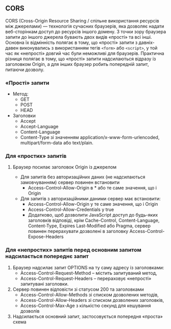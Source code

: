 ## CORS

CORS (Cross-Origin Resource Sharing / спільне використання ресурсів між джерелами) — технологія сучасних браузерів, яка дозволяє надати веб-сторінкам доступ до ресурсів іншого домену. З точки зору браузера запити до іншого джерела бувають двох видів «прості» та всі інші. Основна їх відмінність полягає в тому, що «прості» запити з давніх-давен виконувались з використанням тегів `<form>` або `<script>`, у той час як «непрості» довгий час були неможливі для браузерів. Практична різниця полягає в тому, що «прості» запити надсилаються відразу із заголовком Origin, а для інших браузер робить попередній запит, питаючи дозволу.

### «Прості» запити

-   Метод:
    -   GET
    -   POST
    -   HEAD
-   Заголовки
    -   Accept
    -   Accept-Language
    -   Content-Language
    -   Content-Type зі значенням application/x-www-form-urlencoded, multipart/form-data або text/plain.

### Для «простих» запитів

1. Браузер посилає заголовок Origin із джерелом

    - Для запитів без авторизаційних даних (не надсилаються замовчуванням) сервер повинен встановити
        - Access-Control-Allow-Origin в \* або те саме значення, що і Origin
    - Для запитів з авторизаційними даними сервер має встановити:
        - Access-Control-Allow-Origin у те саме значення, що і Origin
        - Access-Control-Allow-Credentials у true
        - Додатково, щоб дозволити JavaScript доступ до будь-яких заголовків відповіді, крім Cache-Control, Content-Language, Content-Type, Expires Last-Modified або Pragma, сервер повинен перерахувати дозволені в заголовку Access-Control-Expose-Headers

### Для «непростих» запитів перед основним запитом надсилається попереднє запит

1. Браузер надсилає запит OPTIONS на ту саму адресу із заголовками:
    - Access-Control-Request-Method – містить запитуваний метод,
    - Access-Control-Request-Headers – перераховує «непрості» запитувані заголовки.
2. Сервер повинен відповісти зі статусом 200 та заголовками
    - Access-Control-Allow-Methods зі списком дозволених методів,
    - Access-Control-Allow-Headers зі списком дозволених заголовків,
    - Access-Control-Max-Age з кількістю секунд для кешування дозволів
3. Надсилається основний запит, застосовується попередня «проста» схема
